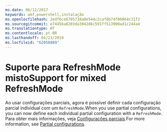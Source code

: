 ```yaml
---
ms.date: 06/12/2017
keywords: wmf,powershell,instalação
ms.openlocfilehash: 2edf6ce6705738a0e544c2caf8b74f00064c21f2
ms.sourcegitcommit: e7445ba8203da304286c591ff513900ad1c244a4
ms.translationtype: HT
ms.contentlocale: pt-BR
ms.lasthandoff: 04/23/2019
ms.locfileid: "62058889"
---
```

# <a name="support-for-mixed-refreshmode"></a><span data-ttu-id="3ae86-102">Suporte para RefreshMode misto</span><span class="sxs-lookup"><span data-stu-id="3ae86-102">Support for mixed RefreshMode</span></span>

<span data-ttu-id="3ae86-103">Ao usar configurações parciais, agora é possível definir cada configuração parcial individual com um `RefreshMode`.</span><span class="sxs-lookup"><span data-stu-id="3ae86-103">When you use partial configurations, you can now define each individual partial configuration with a `RefreshMode`.</span></span>
<span data-ttu-id="3ae86-104">Para obter mais informações, veja [Configurações parciais](https://msdn.microsoft.com/powershell/dsc/partialconfigs).</span><span class="sxs-lookup"><span data-stu-id="3ae86-104">For more information, see [Partial configurations](https://msdn.microsoft.com/powershell/dsc/partialconfigs).</span></span>
